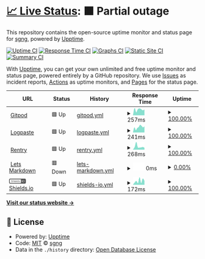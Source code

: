 # [📈 Live Status](https://sgng.github.io): <!--live status--> **🟧 Partial outage**

This repository contains the open-source uptime monitor and status page for [sgng](https://sgng.github.io), powered by [Upptime](https://github.com/upptime/upptime).

[![Uptime CI](https://github.com/sgng/sgng.github.io/workflows/Uptime%20CI/badge.svg)](https://github.com/sgng/sgng.github.io/actions?query=workflow%3A%22Uptime+CI%22)
[![Response Time CI](https://github.com/sgng/sgng.github.io/workflows/Response%20Time%20CI/badge.svg)](https://github.com/sgng/sgng.github.io/actions?query=workflow%3A%22Response+Time+CI%22)
[![Graphs CI](https://github.com/sgng/sgng.github.io/workflows/Graphs%20CI/badge.svg)](https://github.com/sgng/sgng.github.io/actions?query=workflow%3A%22Graphs+CI%22)
[![Static Site CI](https://github.com/sgng/sgng.github.io/workflows/Static%20Site%20CI/badge.svg)](https://github.com/sgng/sgng.github.io/actions?query=workflow%3A%22Static+Site+CI%22)
[![Summary CI](https://github.com/sgng/sgng.github.io/workflows/Summary%20CI/badge.svg)](https://github.com/sgng/sgng.github.io/actions?query=workflow%3A%22Summary+CI%22)

With [Upptime](https://upptime.js.org), you can get your own unlimited and free uptime monitor and status page, powered entirely by a GitHub repository. We use [Issues](https://github.com/sgng/sgng.github.io/issues) as incident reports, [Actions](https://github.com/sgng/sgng.github.io/actions) as uptime monitors, and [Pages](https://sgng.github.io) for the status page.

<!--start: status pages-->
<!-- This summary is generated by Upptime (https://github.com/upptime/upptime) -->
<!-- Do not edit this manually, your changes will be overwritten -->
<!-- prettier-ignore -->
| URL | Status | History | Response Time | Uptime |
| --- | ------ | ------- | ------------- | ------ |
| <img alt="" src="https://gitpod.io/favicon192.png" height="13"> [Gitpod](https://gitpod.io) | 🟩 Up | [gitpod.yml](https://github.com/sgng/sgng.github.io/commits/HEAD/history/gitpod.yml) | <details><summary><img alt="Response time graph" src="./graphs/gitpod/response-time-week.png" height="20"> 257ms</summary><br><a href="https://sgng.github.io/history/gitpod"><img alt="Response time 366" src="https://img.shields.io/endpoint?url=https%3A%2F%2Fraw.githubusercontent.com%2Fsgng%2Fsgng.github.io%2FHEAD%2Fapi%2Fgitpod%2Fresponse-time.json"></a><br><a href="https://sgng.github.io/history/gitpod"><img alt="24-hour response time 264" src="https://img.shields.io/endpoint?url=https%3A%2F%2Fraw.githubusercontent.com%2Fsgng%2Fsgng.github.io%2FHEAD%2Fapi%2Fgitpod%2Fresponse-time-day.json"></a><br><a href="https://sgng.github.io/history/gitpod"><img alt="7-day response time 257" src="https://img.shields.io/endpoint?url=https%3A%2F%2Fraw.githubusercontent.com%2Fsgng%2Fsgng.github.io%2FHEAD%2Fapi%2Fgitpod%2Fresponse-time-week.json"></a><br><a href="https://sgng.github.io/history/gitpod"><img alt="30-day response time 223" src="https://img.shields.io/endpoint?url=https%3A%2F%2Fraw.githubusercontent.com%2Fsgng%2Fsgng.github.io%2FHEAD%2Fapi%2Fgitpod%2Fresponse-time-month.json"></a><br><a href="https://sgng.github.io/history/gitpod"><img alt="1-year response time 286" src="https://img.shields.io/endpoint?url=https%3A%2F%2Fraw.githubusercontent.com%2Fsgng%2Fsgng.github.io%2FHEAD%2Fapi%2Fgitpod%2Fresponse-time-year.json"></a></details> | <details><summary><a href="https://sgng.github.io/history/gitpod">100.00%</a></summary><a href="https://sgng.github.io/history/gitpod"><img alt="All-time uptime 99.99%" src="https://img.shields.io/endpoint?url=https%3A%2F%2Fraw.githubusercontent.com%2Fsgng%2Fsgng.github.io%2FHEAD%2Fapi%2Fgitpod%2Fuptime.json"></a><br><a href="https://sgng.github.io/history/gitpod"><img alt="24-hour uptime 100.00%" src="https://img.shields.io/endpoint?url=https%3A%2F%2Fraw.githubusercontent.com%2Fsgng%2Fsgng.github.io%2FHEAD%2Fapi%2Fgitpod%2Fuptime-day.json"></a><br><a href="https://sgng.github.io/history/gitpod"><img alt="7-day uptime 100.00%" src="https://img.shields.io/endpoint?url=https%3A%2F%2Fraw.githubusercontent.com%2Fsgng%2Fsgng.github.io%2FHEAD%2Fapi%2Fgitpod%2Fuptime-week.json"></a><br><a href="https://sgng.github.io/history/gitpod"><img alt="30-day uptime 100.00%" src="https://img.shields.io/endpoint?url=https%3A%2F%2Fraw.githubusercontent.com%2Fsgng%2Fsgng.github.io%2FHEAD%2Fapi%2Fgitpod%2Fuptime-month.json"></a><br><a href="https://sgng.github.io/history/gitpod"><img alt="1-year uptime 99.99%" src="https://img.shields.io/endpoint?url=https%3A%2F%2Fraw.githubusercontent.com%2Fsgng%2Fsgng.github.io%2FHEAD%2Fapi%2Fgitpod%2Fuptime-year.json"></a></details>
| <img alt="" src="https://cdn0.iconfinder.com/data/icons/kameleon-free-pack-rounded/110/Clipboard-Plan-48.png" height="13"> [Logpaste](https://logpaste.com) | 🟩 Up | [logpaste.yml](https://github.com/sgng/sgng.github.io/commits/HEAD/history/logpaste.yml) | <details><summary><img alt="Response time graph" src="./graphs/logpaste/response-time-week.png" height="20"> 241ms</summary><br><a href="https://sgng.github.io/history/logpaste"><img alt="Response time 240" src="https://img.shields.io/endpoint?url=https%3A%2F%2Fraw.githubusercontent.com%2Fsgng%2Fsgng.github.io%2FHEAD%2Fapi%2Flogpaste%2Fresponse-time.json"></a><br><a href="https://sgng.github.io/history/logpaste"><img alt="24-hour response time 277" src="https://img.shields.io/endpoint?url=https%3A%2F%2Fraw.githubusercontent.com%2Fsgng%2Fsgng.github.io%2FHEAD%2Fapi%2Flogpaste%2Fresponse-time-day.json"></a><br><a href="https://sgng.github.io/history/logpaste"><img alt="7-day response time 241" src="https://img.shields.io/endpoint?url=https%3A%2F%2Fraw.githubusercontent.com%2Fsgng%2Fsgng.github.io%2FHEAD%2Fapi%2Flogpaste%2Fresponse-time-week.json"></a><br><a href="https://sgng.github.io/history/logpaste"><img alt="30-day response time 255" src="https://img.shields.io/endpoint?url=https%3A%2F%2Fraw.githubusercontent.com%2Fsgng%2Fsgng.github.io%2FHEAD%2Fapi%2Flogpaste%2Fresponse-time-month.json"></a><br><a href="https://sgng.github.io/history/logpaste"><img alt="1-year response time 227" src="https://img.shields.io/endpoint?url=https%3A%2F%2Fraw.githubusercontent.com%2Fsgng%2Fsgng.github.io%2FHEAD%2Fapi%2Flogpaste%2Fresponse-time-year.json"></a></details> | <details><summary><a href="https://sgng.github.io/history/logpaste">100.00%</a></summary><a href="https://sgng.github.io/history/logpaste"><img alt="All-time uptime 99.97%" src="https://img.shields.io/endpoint?url=https%3A%2F%2Fraw.githubusercontent.com%2Fsgng%2Fsgng.github.io%2FHEAD%2Fapi%2Flogpaste%2Fuptime.json"></a><br><a href="https://sgng.github.io/history/logpaste"><img alt="24-hour uptime 100.00%" src="https://img.shields.io/endpoint?url=https%3A%2F%2Fraw.githubusercontent.com%2Fsgng%2Fsgng.github.io%2FHEAD%2Fapi%2Flogpaste%2Fuptime-day.json"></a><br><a href="https://sgng.github.io/history/logpaste"><img alt="7-day uptime 100.00%" src="https://img.shields.io/endpoint?url=https%3A%2F%2Fraw.githubusercontent.com%2Fsgng%2Fsgng.github.io%2FHEAD%2Fapi%2Flogpaste%2Fuptime-week.json"></a><br><a href="https://sgng.github.io/history/logpaste"><img alt="30-day uptime 100.00%" src="https://img.shields.io/endpoint?url=https%3A%2F%2Fraw.githubusercontent.com%2Fsgng%2Fsgng.github.io%2FHEAD%2Fapi%2Flogpaste%2Fuptime-month.json"></a><br><a href="https://sgng.github.io/history/logpaste"><img alt="1-year uptime 100.00%" src="https://img.shields.io/endpoint?url=https%3A%2F%2Fraw.githubusercontent.com%2Fsgng%2Fsgng.github.io%2FHEAD%2Fapi%2Flogpaste%2Fuptime-year.json"></a></details>
| <img alt="" src="https://rentry.co/favicon.ico" height="13"> [Rentry](https://rentry.co) | 🟩 Up | [rentry.yml](https://github.com/sgng/sgng.github.io/commits/HEAD/history/rentry.yml) | <details><summary><img alt="Response time graph" src="./graphs/rentry/response-time-week.png" height="20"> 268ms</summary><br><a href="https://sgng.github.io/history/rentry"><img alt="Response time 877" src="https://img.shields.io/endpoint?url=https%3A%2F%2Fraw.githubusercontent.com%2Fsgng%2Fsgng.github.io%2FHEAD%2Fapi%2Frentry%2Fresponse-time.json"></a><br><a href="https://sgng.github.io/history/rentry"><img alt="24-hour response time 167" src="https://img.shields.io/endpoint?url=https%3A%2F%2Fraw.githubusercontent.com%2Fsgng%2Fsgng.github.io%2FHEAD%2Fapi%2Frentry%2Fresponse-time-day.json"></a><br><a href="https://sgng.github.io/history/rentry"><img alt="7-day response time 268" src="https://img.shields.io/endpoint?url=https%3A%2F%2Fraw.githubusercontent.com%2Fsgng%2Fsgng.github.io%2FHEAD%2Fapi%2Frentry%2Fresponse-time-week.json"></a><br><a href="https://sgng.github.io/history/rentry"><img alt="30-day response time 222" src="https://img.shields.io/endpoint?url=https%3A%2F%2Fraw.githubusercontent.com%2Fsgng%2Fsgng.github.io%2FHEAD%2Fapi%2Frentry%2Fresponse-time-month.json"></a><br><a href="https://sgng.github.io/history/rentry"><img alt="1-year response time 868" src="https://img.shields.io/endpoint?url=https%3A%2F%2Fraw.githubusercontent.com%2Fsgng%2Fsgng.github.io%2FHEAD%2Fapi%2Frentry%2Fresponse-time-year.json"></a></details> | <details><summary><a href="https://sgng.github.io/history/rentry">100.00%</a></summary><a href="https://sgng.github.io/history/rentry"><img alt="All-time uptime 99.46%" src="https://img.shields.io/endpoint?url=https%3A%2F%2Fraw.githubusercontent.com%2Fsgng%2Fsgng.github.io%2FHEAD%2Fapi%2Frentry%2Fuptime.json"></a><br><a href="https://sgng.github.io/history/rentry"><img alt="24-hour uptime 100.00%" src="https://img.shields.io/endpoint?url=https%3A%2F%2Fraw.githubusercontent.com%2Fsgng%2Fsgng.github.io%2FHEAD%2Fapi%2Frentry%2Fuptime-day.json"></a><br><a href="https://sgng.github.io/history/rentry"><img alt="7-day uptime 100.00%" src="https://img.shields.io/endpoint?url=https%3A%2F%2Fraw.githubusercontent.com%2Fsgng%2Fsgng.github.io%2FHEAD%2Fapi%2Frentry%2Fuptime-week.json"></a><br><a href="https://sgng.github.io/history/rentry"><img alt="30-day uptime 100.00%" src="https://img.shields.io/endpoint?url=https%3A%2F%2Fraw.githubusercontent.com%2Fsgng%2Fsgng.github.io%2FHEAD%2Fapi%2Frentry%2Fuptime-month.json"></a><br><a href="https://sgng.github.io/history/rentry"><img alt="1-year uptime 99.62%" src="https://img.shields.io/endpoint?url=https%3A%2F%2Fraw.githubusercontent.com%2Fsgng%2Fsgng.github.io%2FHEAD%2Fapi%2Frentry%2Fuptime-year.json"></a></details>
| <img alt="" src="https://letsmarkdown.com/favicon.svg" height="13"> [Lets Markdown](https://letsmarkdown.com) | 🟥 Down | [lets-markdown.yml](https://github.com/sgng/sgng.github.io/commits/HEAD/history/lets-markdown.yml) | <details><summary><img alt="Response time graph" src="./graphs/lets-markdown/response-time-week.png" height="20"> 0ms</summary><br><a href="https://sgng.github.io/history/lets-markdown"><img alt="Response time 785" src="https://img.shields.io/endpoint?url=https%3A%2F%2Fraw.githubusercontent.com%2Fsgng%2Fsgng.github.io%2FHEAD%2Fapi%2Flets-markdown%2Fresponse-time.json"></a><br><a href="https://sgng.github.io/history/lets-markdown"><img alt="24-hour response time 0" src="https://img.shields.io/endpoint?url=https%3A%2F%2Fraw.githubusercontent.com%2Fsgng%2Fsgng.github.io%2FHEAD%2Fapi%2Flets-markdown%2Fresponse-time-day.json"></a><br><a href="https://sgng.github.io/history/lets-markdown"><img alt="7-day response time 0" src="https://img.shields.io/endpoint?url=https%3A%2F%2Fraw.githubusercontent.com%2Fsgng%2Fsgng.github.io%2FHEAD%2Fapi%2Flets-markdown%2Fresponse-time-week.json"></a><br><a href="https://sgng.github.io/history/lets-markdown"><img alt="30-day response time 864" src="https://img.shields.io/endpoint?url=https%3A%2F%2Fraw.githubusercontent.com%2Fsgng%2Fsgng.github.io%2FHEAD%2Fapi%2Flets-markdown%2Fresponse-time-month.json"></a><br><a href="https://sgng.github.io/history/lets-markdown"><img alt="1-year response time 688" src="https://img.shields.io/endpoint?url=https%3A%2F%2Fraw.githubusercontent.com%2Fsgng%2Fsgng.github.io%2FHEAD%2Fapi%2Flets-markdown%2Fresponse-time-year.json"></a></details> | <details><summary><a href="https://sgng.github.io/history/lets-markdown">0.00%</a></summary><a href="https://sgng.github.io/history/lets-markdown"><img alt="All-time uptime 66.96%" src="https://img.shields.io/endpoint?url=https%3A%2F%2Fraw.githubusercontent.com%2Fsgng%2Fsgng.github.io%2FHEAD%2Fapi%2Flets-markdown%2Fuptime.json"></a><br><a href="https://sgng.github.io/history/lets-markdown"><img alt="24-hour uptime 0.00%" src="https://img.shields.io/endpoint?url=https%3A%2F%2Fraw.githubusercontent.com%2Fsgng%2Fsgng.github.io%2FHEAD%2Fapi%2Flets-markdown%2Fuptime-day.json"></a><br><a href="https://sgng.github.io/history/lets-markdown"><img alt="7-day uptime 0.00%" src="https://img.shields.io/endpoint?url=https%3A%2F%2Fraw.githubusercontent.com%2Fsgng%2Fsgng.github.io%2FHEAD%2Fapi%2Flets-markdown%2Fuptime-week.json"></a><br><a href="https://sgng.github.io/history/lets-markdown"><img alt="30-day uptime 20.37%" src="https://img.shields.io/endpoint?url=https%3A%2F%2Fraw.githubusercontent.com%2Fsgng%2Fsgng.github.io%2FHEAD%2Fapi%2Flets-markdown%2Fuptime-month.json"></a><br><a href="https://sgng.github.io/history/lets-markdown"><img alt="1-year uptime 30.95%" src="https://img.shields.io/endpoint?url=https%3A%2F%2Fraw.githubusercontent.com%2Fsgng%2Fsgng.github.io%2FHEAD%2Fapi%2Flets-markdown%2Fuptime-year.json"></a></details>
| <img alt="" src="https://raw.githubusercontent.com/badges/shields/master/readme-logo.svg" height="13"> [Shields.io](https://shields.io) | 🟩 Up | [shields-io.yml](https://github.com/sgng/sgng.github.io/commits/HEAD/history/shields-io.yml) | <details><summary><img alt="Response time graph" src="./graphs/shields-io/response-time-week.png" height="20"> 172ms</summary><br><a href="https://sgng.github.io/history/shields-io"><img alt="Response time 241" src="https://img.shields.io/endpoint?url=https%3A%2F%2Fraw.githubusercontent.com%2Fsgng%2Fsgng.github.io%2FHEAD%2Fapi%2Fshields-io%2Fresponse-time.json"></a><br><a href="https://sgng.github.io/history/shields-io"><img alt="24-hour response time 177" src="https://img.shields.io/endpoint?url=https%3A%2F%2Fraw.githubusercontent.com%2Fsgng%2Fsgng.github.io%2FHEAD%2Fapi%2Fshields-io%2Fresponse-time-day.json"></a><br><a href="https://sgng.github.io/history/shields-io"><img alt="7-day response time 172" src="https://img.shields.io/endpoint?url=https%3A%2F%2Fraw.githubusercontent.com%2Fsgng%2Fsgng.github.io%2FHEAD%2Fapi%2Fshields-io%2Fresponse-time-week.json"></a><br><a href="https://sgng.github.io/history/shields-io"><img alt="30-day response time 161" src="https://img.shields.io/endpoint?url=https%3A%2F%2Fraw.githubusercontent.com%2Fsgng%2Fsgng.github.io%2FHEAD%2Fapi%2Fshields-io%2Fresponse-time-month.json"></a><br><a href="https://sgng.github.io/history/shields-io"><img alt="1-year response time 270" src="https://img.shields.io/endpoint?url=https%3A%2F%2Fraw.githubusercontent.com%2Fsgng%2Fsgng.github.io%2FHEAD%2Fapi%2Fshields-io%2Fresponse-time-year.json"></a></details> | <details><summary><a href="https://sgng.github.io/history/shields-io">100.00%</a></summary><a href="https://sgng.github.io/history/shields-io"><img alt="All-time uptime 99.94%" src="https://img.shields.io/endpoint?url=https%3A%2F%2Fraw.githubusercontent.com%2Fsgng%2Fsgng.github.io%2FHEAD%2Fapi%2Fshields-io%2Fuptime.json"></a><br><a href="https://sgng.github.io/history/shields-io"><img alt="24-hour uptime 100.00%" src="https://img.shields.io/endpoint?url=https%3A%2F%2Fraw.githubusercontent.com%2Fsgng%2Fsgng.github.io%2FHEAD%2Fapi%2Fshields-io%2Fuptime-day.json"></a><br><a href="https://sgng.github.io/history/shields-io"><img alt="7-day uptime 100.00%" src="https://img.shields.io/endpoint?url=https%3A%2F%2Fraw.githubusercontent.com%2Fsgng%2Fsgng.github.io%2FHEAD%2Fapi%2Fshields-io%2Fuptime-week.json"></a><br><a href="https://sgng.github.io/history/shields-io"><img alt="30-day uptime 100.00%" src="https://img.shields.io/endpoint?url=https%3A%2F%2Fraw.githubusercontent.com%2Fsgng%2Fsgng.github.io%2FHEAD%2Fapi%2Fshields-io%2Fuptime-month.json"></a><br><a href="https://sgng.github.io/history/shields-io"><img alt="1-year uptime 100.00%" src="https://img.shields.io/endpoint?url=https%3A%2F%2Fraw.githubusercontent.com%2Fsgng%2Fsgng.github.io%2FHEAD%2Fapi%2Fshields-io%2Fuptime-year.json"></a></details>

<!--end: status pages-->

[**Visit our status website →**](https://sgng.github.io)

## 📄 License

- Powered by: [Upptime](https://github.com/upptime/upptime)
- Code: [MIT](./LICENSE) © [sgng](https://sgng.github.io)
- Data in the `./history` directory: [Open Database License](https://opendatacommons.org/licenses/odbl/1-0/)
